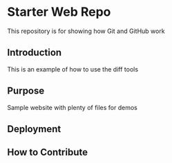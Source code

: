 # Starter Web Repo

This repository is for showing how Git and GitHub work

## Introduction

This is an example of how to use the diff tools

## Purpose

Sample website with plenty of files for demos

## Deployment

## How to Contribute

